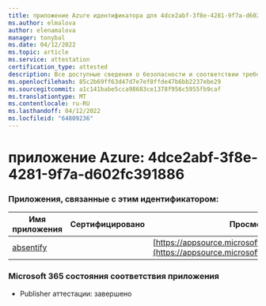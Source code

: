 ```yaml
---
title: приложение Azure идентификатора для 4dce2abf-3f8e-4281-9f7a-d602fc391886
ms.author: elmalova
author: elenamalova
manager: tonybal
ms.date: 04/12/2022
ms.topic: article
ms.service: attestation
certification_type: attested
description: Все доступные сведения о безопасности и соответствии требованиям для 4dce2abf-3f8e-4281-9f7a-d602fc391886.
ms.openlocfilehash: 85c2b69ff63d47d7e7ef8ffde47b6bb2237ebe29
ms.sourcegitcommit: a1c141babe5cca98683ce1378f956c5955fb9caf
ms.translationtype: MT
ms.contentlocale: ru-RU
ms.lasthandoff: 04/12/2022
ms.locfileid: "64809236"
---
```

# <a name="azure-app-id-4dce2abf-3f8e-4281-9f7a-d602fc391886"></a>приложение Azure: 4dce2abf-3f8e-4281-9f7a-d602fc391886


### <a name="apps-associated-with-this-id"></a>Приложения, связанные с этим идентификатором:
| **Имя приложения** | **Сертифицировано** | **Просмотр в AppSource** |
|--------------|---------------|-----------------------|
| [absentify](../forward/WA200003833.md) |  | [https://appsource.microsoft.com/product/office/WA200003833](https://appsource.microsoft.com/product/office/WA200003833) |

### <a name="microsoft-365-app-compliance-status"></a>Microsoft 365 состояния соответствия приложения
- Publisher аттестации: завершено
